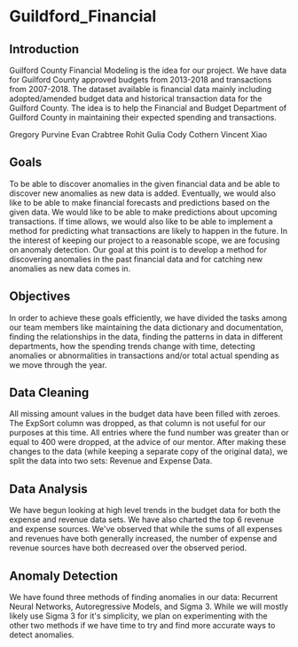 # Guildford_Financial

## Introduction
Guilford County Financial Modeling is the idea for our project. We have data for Guilford County approved budgets from 2013-2018 and transactions from 2007-2018.
The dataset available is financial data mainly including adopted/amended budget data and historical transaction
data for the Guilford County. The idea is to help the Financial and Budget Department
of Guilford County in maintaining their expected spending and transactions.

Gregory Purvine
Evan Crabtree
Rohit Gulia
Cody Cothern 
Vincent Xiao

## Goals
To be able to discover anomalies in the given financial data and be able to discover new
anomalies as new data is added. Eventually, we would also like to be able to
make financial forecasts and predictions based on the given data. We would like to be able to make predictions about
upcoming transactions. If time allows, we would also like to be able to implement a method for predicting what transactions are likely to
happen in the future. In the interest of keeping our project to a reasonable scope, we are focusing on anomaly detection. Our goal
at this point is to develop a method for discovering anomalies in the past financial data and for catching new anomalies as new data comes in.

## Objectives
In order to achieve these goals efficiently, we have divided the tasks among our team
members like maintaining the data dictionary and documentation, finding the relationships
in the data, finding the patterns in data in different departments, how the spending
trends change with time, detecting anomalies or abnormalities in transactions
and/or total actual spending as we move through the year.

## Data Cleaning
All missing amount values in the budget data have been filled with zeroes. The ExpSort column was dropped,
 as that column is not useful for our purposes at this time. All entries where the fund number was greater than
 or equal to 400 were dropped, at the advice of our mentor. After making these changes to the data (while keeping 
a separate copy of the original data), we split the data into two sets: Revenue and Expense Data. 
 
## Data Analysis
We have begun looking at high level trends in the budget data for both the expense and revenue data sets. 
We have also charted the top 6 revenue and expense sources. We've observed that while the sums of all 
expenses and revenues have both generally increased, the number of expense and revenue sources have both 
decreased over the observed period. 


## Anomaly Detection
We have found three methods of finding anomalies in our data: Recurrent Neural Networks, Autoregressive Models, and Sigma 3. While we will mostly likely use Sigma 3 for it's simplicity, we plan on experimenting with the other two methods if we have time to try and find more accurate ways to detect anomalies. 
